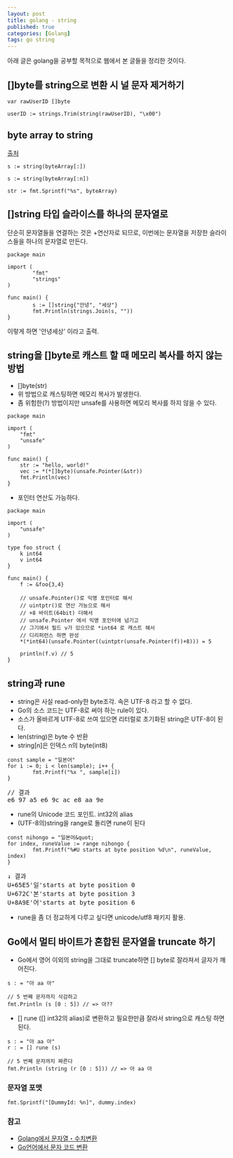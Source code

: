 ```yaml
---
layout: post
title: golang - string
published: true
categories: [Golang]
tags: go string
---
```

아래 글은 golang을 공부할 목적으로 웹에서 본 글들을 정리한 것이다.  
  
## []byte를 string으로 변환 시 널 문자 제거하기

```
var rawUserID []byte

userID := strings.Trim(string(rawUserID), "\x00")
```
  
  
## byte array to string
[출처](https://stackoverflow.com/questions/14230145/what-is-the-best-way-to-convert-byte-array-to-string)  
  
```
s := string(byteArray[:])
```
```
s := string(byteArray[:n])
```  
```
str := fmt.Sprintf("%s", byteArray)
```  
  
          
## []string 타입 슬라이스를 하나의 문자열로
단순히 문자열들을 연결하는 것은 +연산자로 되므로, 이번에는 문자열을 저장한 슬라이스들을 하나의 문자열로 만든다.  
```  
package main

import (
        "fmt"
        "strings"
)

func main() {
        s := []string{"안녕", "세상"}
        fmt.Println(strings.Join(s, ""))
}
```  
  
이렇게 하면 '안녕세상' 이라고 출력.  
  
  
  
## string을 []byte로 캐스트 할 때 메모리 복사를 하지 않는 방법
- []byte(str)
- 위 방법으로 캐스팅하면 메모리 복사가 발생한다.
- 좀 위험한(?) 방법이지만 unsafe를 사용하면 메모리 복사를 하지 않을 수 있다.

```
package main

import (
    "fmt"
    "unsafe"
)

func main() {
    str := "hello, world!"
    vec := *(*[]byte)(unsafe.Pointer(&str))
    fmt.Println(vec)
}
```
  
- 포인터 연산도 가능하다.  

```
package main

import (
    "unsafe"
)

type foo struct {
    k int64
    v int64
}

func main() {
    f := &foo{3,4}

    // unsafe.Pointer()로 익명 포인터로 해서
    // uintptr()로 연산 가능으로 해서
    // +8 바이트(64bit) 더해서
    // unsafe.Pointer 에서 익명 포인터에 넘기고
    // 그기에서 필드 v가 있으므로 *int64 로 캐스트 해서
    // 디리퍼런스 하면 완성
    *(*int64)(unsafe.Pointer((uintptr(unsafe.Pointer(f))+8))) = 5

    println(f.v) // 5
}
```
  
  
## string과 rune
- string은 사실 read-only한 byte조각. 속은 UTF-8 라고 할 수 없다.
- Go의 소스 코드는 UTF-8로 써야 하는 rule이 있다.
- 소스가 올바르게 UTF-8로 쓰여 있으면 리터럴로 초기화된 string은 UTF-8이 된다.
- len(string)은 byte 수 반환
- string[n]은 인덱스 n의 byte(int8)

```
const sample = "일본어"
for i := 0; i < len(sample); i++ {
        fmt.Printf("%x ", sample[i])
}
```  
<pre>
// 결과
e6 97 a5 e6 9c ac e8 aa 9e
</pre>  
  
- rune의 Unicode 코드 포인트. int32의 alias
- (UTF-8의)string을 range로 돌리면 rune이 된다  

```
const nihongo = "일본어&quot;
for index, runeValue := range nihongo {
        fmt.Printf("%#U starts at byte position %d\n", runeValue, index)
}
```
  
<pre>
↓ 결과
U+65E5'일'starts at byte position 0
U+672C'본'starts at byte position 3
U+8A9E'어'starts at byte position 6
</pre> 
  
- rune을 좀 더 정교하게 다루고 싶다면 unicode/utf8 패키지 활용.
  
  
## Go에서 멀티 바이트가 혼합된 문자열을 truncate 하기
- Go에서 영어 이외의 string을 그대로 truncate하면 [] byte로 잘라져서 글자가 깨어진다.  

```
s : = "아 aa 아"

// 5 번째 문자까지 삭감하고
fmt.Println (s [0 : 5]) // => 아??
```
  
- [] rune ([] int32의 alias)로 변환하고 필요한만큼 잘라서 string으로 캐스팅 하면된다.
```
s : = "아 aa 아"
r : = [] rune (s)

// 5 번째 문자까지 짜른다
fmt.Println (string (r [0 : 5])) // => 아 aa 아
```
  
  
### 문자열 포맷 

```
fmt.Sprintf("[DummyId: %n]", dummy.index)
```  
   
  
### 참고
- [Golang에서 문자열・수치변환](http://matope.hatenablog.com/entry/2014/04/22/101127)
- [Go언어에서 문자 코드 변환](http://qiita.com/uchiko/items/1810ddacd23fd4d3c934)
